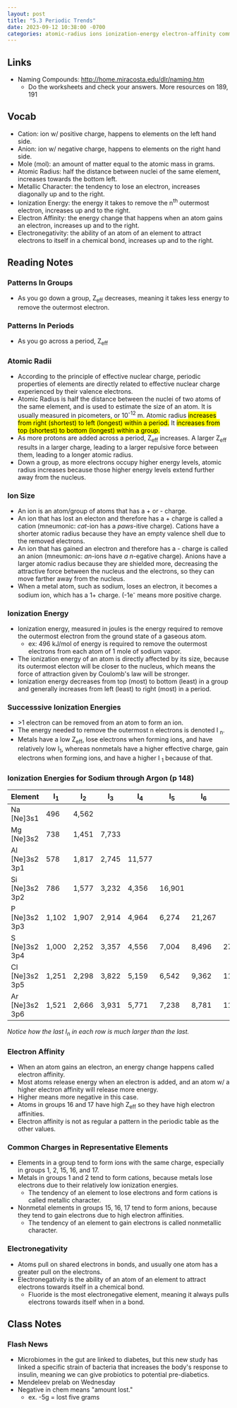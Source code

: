```yaml
---
layout: post
title: "5.3 Periodic Trends"
date: 2023-09-12 10:38:00 -0700
categories: atomic-radius ions ionization-energy electron-affinity common-charges
---
```

## Links
- Naming Compounds: http://home.miracosta.edu/dlr/naming.htm
    - Do the worksheets and check your answers. More resources on 189, 191

## Vocab
- Cation: ion w/ positive charge, happens to elements on the left hand side.
- Anion: ion w/ negative charge, happens to elements on the right hand side.
- Mole (mol): an amount of matter equal to the atomic mass in grams.
- Atomic Radius: half the distance between nuclei of the same element, increases
                 towards the bottom left.
- Metallic Character: the tendency to lose an electron, increases diagonally up
                      and to the right.
- Ionization Energy: the energy it takes to remove the n<sup>th</sup> outermost
                     electron, increases up and to the right.
- Electron Affinity: the energy change that happens when an atom gains an
                     electron, increases up and to the right.
- Electronegativity: the ability of an atom of an element to attract electrons
                     to itself in a chemical bond, increases up and to the right.

## Reading Notes

### Patterns In Groups
- As you go down a group, Z<sub>eff</sub> decreases, meaning it takes less
  energy to remove the outermost electron.

### Patterns In Periods
- As you go across a period, Z<sub>eff</sub> 

### Atomic Radii
- According to the principle of effective nuclear charge, periodic
  properties of elements are directly related to effective nuclear charge
  experienced by their valence electrons.
- Atomic Radius is half the distance between the nuclei of two atoms of 
  the same element, and is used to estimate the size of an atom. It is
  usually measured in picometers, or 10<sup>-12</sup> m. Atomic radius
  <mark>increases from right (shortest) to left (longest) within a period.</mark>  It <mark>increases from top (shortest) to bottom (longest) within a group.
  </mark>
- As more protons are added across a period, Z<sub>eff</sub> increases.
  A larger Z<sub>eff</sub> results in a larger charge, leading to a
  larger repulsive force between them, leading to a longer atomic radius. 
- Down a group, as more electrons occupy higher energy levels, atomic
  radius increases because those higher energy levels extend further
  away from the nucleus.

### Ion Size
- An ion is an atom/group of atoms that has a + or - charge.
- An ion that has lost an electon and therefore has a + charge is called a
  cation (mneumonic: _cat_-ion has a _paws_-itive charge). Cations have a
  shorter atomic radius because they have an empty valence shell due to the
  removed electrons.
- An ion that has gained an electron and therefore has a - charge is called
  an anion (mneumonic: _an_-ions have _a n_-egative charge). Anions have a
  larger atomic radius because they are shielded more, decreasing the 
  attractive force between the nucleus and the electrons, so they can move
  farther away from the nucleus.
- When a metal atom, such as sodium, loses an electron, it becomes a sodium
  ion, which has a 1+ charge. (-1e<sup>-</sup> means more positive charge.

### Ionization Energy
- Ionization energy, measured in joules is the energy required to remove the
  outermost electron from the ground state of a gaseous atom.
    - ex: 496 kJ/mol of energy is required to remove the outermost electrons
      from each atom of 1 mole of sodium vapor.
- The ionization energy of an atom is directly affected by its size, because
  its outermost electon will be closer to the nucleus, which means the force
  of attraction given by Coulomb's law will be stronger.
- Ionization energy decreases from top (most) to bottom (least) in a group 
  and generally increases from left (least) to right (most) in a period.

### Successsive Ionization Energies
- \>1 electron can be removed from an atom to form an ion. 
- The energy needed to remove the outermost n electrons is denoted I
  <sub>n</sub>.
- Metals have a low Z<sub>eff</sub>, lose electrons when forming ions, and
  have relatively low I<sub>1</sub>, whereas nonmetals have a higher
  effective charge, gain electrons when forming ions, and have a higher I
  <sub>1</sub> because of that.

### Ionization Energies for Sodium through Argon (p 148)

| Element | I<sub>1</sub> | I<sub>2</sub> | I<sub>3</sub> | I<sub>4</sub> | I<sub>5</sub> | I<sub>6</sub> | I<sub>7</sub> |
| --- | --- | --- | --- | --- | --- | --- | --- |
| Na [Ne]3s1 | 496 | 4,562 | | | | | |
| Mg [Ne]3s2 | 738 | 1,451 | 7,733 | | | | |
| Al [Ne]3s2 3p1 | 578 | 1,817 | 2,745 | 11,577 | | | |
| Si [Ne]3s2 3p2 | 786 | 1,577 | 3,232 | 4,356 | 16,901 | | |
| P [Ne]3s2 3p3 | 1,102 | 1,907 | 2,914 | 4,964 | 6,274 | 21,267 | |
| S [Ne]3s2 3p4 | 1,000 | 2,252 | 3,357 | 4,556 | 7,004 | 8,496 | 27,107 |
| Cl [Ne]3s2 3p5 | 1,251 | 2,298 | 3,822 | 5,159 | 6,542 | 9,362 | 11,018 |
| Ar [Ne]3s2 3p6 | 1,521 | 2,666 | 3,931 | 5,771 | 7,238 | 8,781 | 11,995 |

<i>Notice how the last I<sub>n</sub> in each row is much larger than the last.
</i>

### Electron Affinity
- When an atom gains an electron, an energy change happens called electron
  affinity.
- Most atoms release energy when an electron is added, and an atom w/ a higher
  electron affinity will release more energy.
- Higher means more negative in this case.
- Atoms in groups 16 and 17 have high Z<sub>eff</sub> so they have high electron  affinities.
- Electron affinity is not as regular a pattern in the periodic table as the
  other values.

### Common Charges in Representative Elements
- Elements in a group tend to form ions with the same charge, especially in
  groups 1, 2, 15, 16, and 17. 
- Metals in groups 1 and 2 tend to form cations, because metals lose electrons
  due to their relatively low ionization energies. 
    - The tendency of an element to lose electrons and form cations is called
      metallic character.
- Nonmetal elements in groups 15, 16, 17 tend to form anions, because they tend
  to gain electrons due to high electron affinities.
    - The tendency of an element to gain electrons is called nonmetallic
      character.

### Electronegativity
- Atoms pull on shared electrons in bonds, and usually one atom has a greater
  pull on the electrons.
- Electronegativity is the ability of an atom of an element to attract electrons
  towards itself in a chemical bond.
    - Fluoride is the most electronegative element, meaning it always pulls
      electrons towards itself when in a bond.

## Class Notes
### Flash News
- Microbiomes in the gut are linked to diabetes, but this new study has linked a
  specific strain of bacteria that increases the body's response to insulin,
  meaning we can give probiotics to potential pre-diabetics.
- Mendeleev prelab on Wednesday
- Negative in chem means "amount lost."
    - ex. -5g = lost five grams
